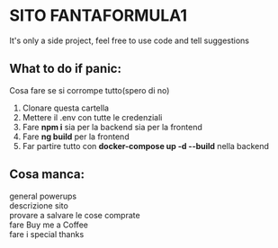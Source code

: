 # SITO FANTAFORMULA1
It's only a side project, feel free to use code and tell suggestions


## What to do if panic:
Cosa fare se si corrompe tutto(spero di no)
<ol>
<li>Clonare questa cartella</li>
<li>Mettere il .env con tutte le credenziali</li>
<li>Fare <b>npm i</b> sia per la backend sia per la frontend</li>
<li>Fare <b>ng build</b> per la frontend</li>
<li>Far partire tutto con <b>docker-compose up -d --build</b> nella backend</li>
</ol>

## Cosa manca:
general powerups</br>
descrizione sito</br>
provare a salvare le cose comprate</br>
fare Buy me a Coffee</br>
fare i special thanks</br>
